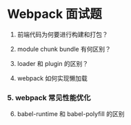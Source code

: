 # Webpack 面试题

1. 前端代码为何要进行构建和打包？

2. module chunk bundle 有何区别？

3. loader 和 plugin 的区别？

4. webpack 如何实现懒加载

### 5. webpack 常见性能优化

6. babel-runtime 和 babel-polyfill 的区别
